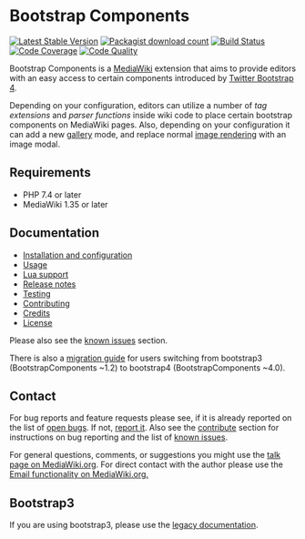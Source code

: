 # Bootstrap Components
[![Latest Stable Version](https://poser.pugx.org/mediawiki/bootstrap-components/version.png)](https://packagist.org/packages/mediawiki/bootstrap-components)
[![Packagist download count](https://poser.pugx.org/mediawiki/bootstrap-components/d/total.png)](https://packagist.org/packages/mediawiki/bootstrap-components)
[![Build Status](https://api.travis-ci.org/oetterer/BootstrapComponents.svg?branch=master)](http://travis-ci.org/oetterer/BootstrapComponents)
[![Code Coverage](https://scrutinizer-ci.com/g/oetterer/BootstrapComponents/badges/coverage.png?b=master)](https://scrutinizer-ci.com/g/oetterer/BootstrapComponents/?branch=master)
[![Code Quality](https://scrutinizer-ci.com/g/oetterer/BootstrapComponents/badges/quality-score.png?b=master)](https://scrutinizer-ci.com/g/oetterer/BootstrapComponents/?branch=master)

Bootstrap Components is a [MediaWiki] extension that aims to provide
editors with an easy access to certain components introduced by
[Twitter Bootstrap 4][Bootstrap].

Depending on your configuration, editors can utilize a number of
_tag extensions_ and _parser functions_ inside wiki code to place certain
bootstrap components on MediaWiki pages. Also, depending on your
configuration it can add a new [gallery][Gallery] mode, and replace normal
[image rendering][Image] with an image modal.

## Requirements
* PHP 7.4 or later
* MediaWiki 1.35 or later

## Documentation
- [Installation and configuration](docs/installation-configuration.md)
- [Usage](docs/components.md)
- [Lua support](docs/lua.md)
- [Release notes](docs/release-notes.md)
- [Testing](docs/testing.md)
- [Contributing](docs/contributing.md)
- [Credits](docs/credits.md)
- [License](docs/licensing.md)

Please also see the [known issues][known-issues] section.

There is also a [migration guide](docs/migration-guide.md) for users switching
from bootstrap3 (BootstrapComponents ~1.2) to bootstrap4 (BootstrapComponents ~4.0).

## Contact
For bug reports and feature requests please see, if it is already reported on
the list of [open bugs][open bugs]. If not, [report it][report bugs]. Also see the
[contribute](docs/contributing.md) section for instructions on bug reporting and
the list of [known issues][known-issues].

For general questions, comments, or suggestions you might use the [talk page
on MediaWiki.org][mw-talk]. For direct contact with the author
please use the [Email functionality on MediaWiki.org.][mw-mail]

## Bootstrap3
If you are using bootstrap3, please use the [legacy documentation](docs/bs3/README.md).


[MediaWiki]: https://www.mediawiki.org/
[Bootstrap]: http://getbootstrap.com/
[Gallery]: https://www.mediawiki.org/wiki/Help:Images#Rendering_a_gallery_of_images
[Image]: https://www.mediawiki.org/wiki/Help:Images#Rendering_a_single_image
[known-issues]: docs/known-issues.md
[open bugs]: https://github.com/oetterer/BootstrapComponents/issues
[report bugs]: https://github.com/oetterer/BootstrapComponents/issues/new
[mw-talk]: https://www.mediawiki.org/wiki/Extension_talk:BootstrapComponents
[mw-mail]: https://www.mediawiki.org/wiki/Special:EmailUser/oetterer
